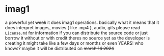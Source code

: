 # imag1
a powerful yet ~~weak~~ it does imag1 operations. basically what it means that it does interpret images, movies ( like .mp4 ), audio, gifs
please read  `` License.md `` for information if you can distribute the source code or just borrow it without or with credit
theres no source yet as the developer is creating it
might take like a few days or months or even YEARS!
who knows? maybe it will be distributed on ~~march 14 2024~~
